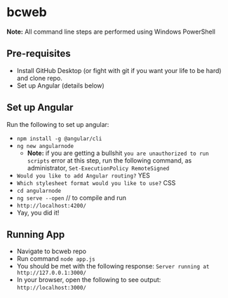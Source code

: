 # bcweb
**Note:** All command line steps are performed using Windows PowerShell
## Pre-requisites 
- Install GitHub Desktop (or fight with git if you want your life to be hard) and clone repo.
- Set up Angular (details below)

## Set up Angular
Run the following to set up angular:
- `npm install -g @angular/cli`
- `ng new angularnode`
  - **Note:** if you are getting a bullshit `you are unauthorized to run scripts` error at this step, run the following command, as administrator, `Set-ExecutionPolicy RemoteSigned`
- `Would you like to add Angular routing?` YES
- `Which stylesheet format would you like to use?` CSS
- `cd angularnode`
- `ng serve --open` // to compile and run
- `http://localhost:4200/`
- Yay, you did it!

## Running App
- Navigate to bcweb repo
- Run command `node app.js`
- You should be met with the following response: `Server running at http://127.0.0.1:3000/`
- In your browser, open the following to see output: `http://localhost:3000/`